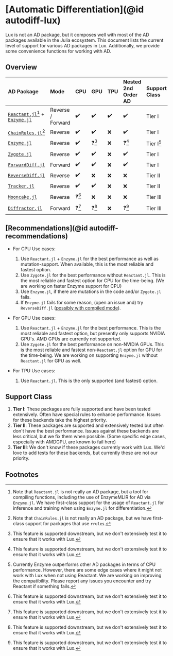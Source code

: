 # [Automatic Differentiation](@id autodiff-lux)

Lux is not an AD package, but it composes well with most of the AD packages available in the
Julia ecosystem. This document lists the current level of support for various AD packages in
Lux. Additionally, we provide some convenience functions for working with AD.

## Overview

| AD Package                                                                                                           | Mode              | CPU    | GPU    | TPU | Nested 2nd Order AD | Support Class |
| :------------------------------------------------------------------------------------------------------------------- | :---------------- | :----- | :----- | :-- | :------------------ | :------------ |
| [`Reactant.jl`](https://github.com/EnzymeAD/Reactant.jl)[^re] + [`Enzyme.jl`](https://github.com/EnzymeAD/Enzyme.jl) | Reverse / Forward | ✔️     | ✔️     | ✔️  | ✔️                  | Tier I        |
| [`ChainRules.jl`](https://github.com/JuliaDiff/ChainRules.jl)[^cr]                                                   | Reverse           | ✔️     | ✔️     | ❌  | ✔️                  | Tier I        |
| [`Enzyme.jl`](https://github.com/EnzymeAD/Enzyme.jl)                                                                 | Reverse           | ✔️     | ❓[^q] | ❌  | ❓[^q]              | Tier I[^e]    |
| [`Zygote.jl`](https://github.com/FluxML/Zygote.jl)                                                                   | Reverse           | ✔️     | ✔️     | ❌  | ✔️                  | Tier I        |
| [`ForwardDiff.jl`](https://github.com/JuliaDiff/ForwardDiff.jl)                                                      | Forward           | ✔️     | ✔️     | ❌  | ✔️                  | Tier I        |
| [`ReverseDiff.jl`](https://github.com/JuliaDiff/ReverseDiff.jl)                                                      | Reverse           | ✔️     | ❌     | ❌  | ❌                  | Tier II       |
| [`Tracker.jl`](https://github.com/FluxML/Tracker.jl)                                                                 | Reverse           | ✔️     | ✔️     | ❌  | ❌                  | Tier II       |
| [`Mooncake.jl`](https://github.com/compintell/Mooncake.jl)                                                           | Reverse           | ❓[^q] | ❌     | ❌  | ❌                  | Tier III      |
| [`Diffractor.jl`](https://github.com/JuliaDiff/Diffractor.jl)                                                        | Forward           | ❓[^q] | ❓[^q] | ❌  | ❓[^q]              | Tier III      |

[^e]:
    Currently Enzyme outperforms other AD packages in terms of CPU performance. However,
    there are some edge cases where it might not work with Lux when not using Reactant. We are working on
    improving the compatibility. Please report any issues you encounter and try Reactant if something fails.

[^q]:
    This feature is supported downstream, but we don't extensively test it to ensure
    that it works with Lux.

[^cr]:
    Note that `ChainRules.jl` is not really an AD package, but we have first-class
    support for packages that use `rrules`.

[^re]:
    Note that `Reactant.jl` is not really an AD package, but a tool for compiling functions, including the use of EnzymeMLIR for AD via `Enzyme.jl`.
    We have first-class support for the usage of `Reactant.jl` for inference and training when using `Enzyme.jl` for differentiation.

## [Recommendations](@id autodiff-recommendations)

- For CPU Use cases:

  1. Use `Reactant.jl` + `Enzyme.jl` for the best performance as well as mutation-support.
     When available, this is the most reliable and fastest option.
  2. Use `Zygote.jl` for the best performance without `Reactant.jl`. This is the most reliable and fastest
     option for CPU for the time-being. (We are working on faster Enzyme support for CPU)
  3. Use `Enzyme.jl`, if there are mutations in the code and/or `Zygote.jl` fails.
  4. If `Enzyme.jl` fails for some reason, (open an issue and) try
     `ReverseDiff.jl` ([possibly with compiled mode](https://juliadiff.org/ReverseDiff.jl/dev/api/#ReverseDiff.compile)).

- For GPU Use cases:

  1. Use `Reactant.jl` + `Enzyme.jl` for the best performance. This is the most reliable and fastest option, but presently
     only supports NVIDIA GPU's. AMD GPUs are currently not supported.
  2. Use `Zygote.jl` for the best performance on non-NVIDIA GPUs. This is the most reliable and fastest
     non-`Reactant.jl` option for GPU for the time-being. We are working on supporting `Enzyme.jl` without
     `Reactant.jl` for GPU as well.

- For TPU Use cases:
  1. Use `Reactant.jl`. This is the only supported (and fastest) option.

## Support Class

1. **Tier I**: These packages are fully supported and have been tested extensively. Often
   have special rules to enhance performance. Issues for these backends take the highest
   priority.
2. **Tier II**: These packages are supported and extensively tested but often don't have
   the best performance. Issues against these backends are less critical, but we fix them
   when possible. (Some specific edge cases, especially with AMDGPU, are known to fail
   here)
3. **Tier III**: We don't know if these packages currently work with Lux. We'd love to
   add tests for these backends, but currently these are not our priority.

## Footnotes
